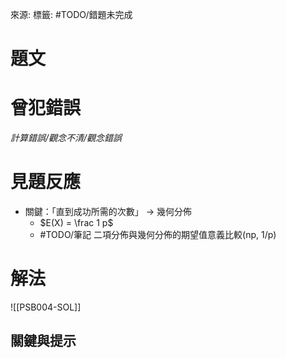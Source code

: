 來源: 
標籤: #TODO/錯題未完成 

# 題文

# 曾犯錯誤
*計算錯誤/觀念不清/觀念錯誤*

# 見題反應
- 關鍵：「直到成功所需的次數」 -> 幾何分佈
	- $E(X) = \frac 1 p$
	- #TODO/筆記 二項分佈與幾何分佈的期望值意義比較(np, 1/p)

# 解法
![[PSB004-SOL]]

## 關鍵與提示